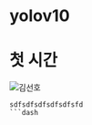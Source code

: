 # yolov10
# 첫 시간 
![김선호](https://github.com/user-attachments/assets/45cdd34d-b355-43de-b2b9-436fc32bf8bc)
```dash
sdfsdfsdfsdfsdfsfd
```dash
